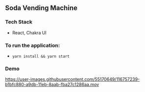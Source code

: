 ## Soda Vending Machine

### Tech Stack
- React, Chakra UI

### To run the application:
- `yarn install && yarn start`

### Demo

https://user-images.githubusercontent.com/55170649/116757239-b1bfc880-a9db-11eb-8aab-fba27c1286aa.mov



